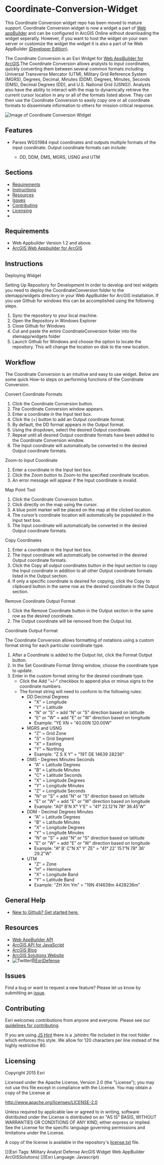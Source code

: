 # Coordinate-Conversion-Widget

This Coordinate Conversion widget repo has been moved to mature support. Coordinate Conversion widget is now a widget a part of  [Web appBuilder](http://doc.arcgis.com/en/web-appbuilder/) and can be configured in ArcGIS Online without downloading the widget seperatly. However, if you want to host the widget on your own server or customize the widget the widget it is also a part of he Web AppBuilder [(Developer Edition)](https://developers.arcgis.com/web-appbuilder/).


The Coordinate Conversion is an Esri Widget for [Web AppBuilder for ArcGIS](http://doc.arcgis.com/en/web-appbuilder/).The Coordinate Conversion allows analysts to input coordinates, quickly converting them between several common formats including Universal Transverse Mercator (UTM), Military Grid Reference System (MGRS), Degrees, Decimal, Minutes (DDM), Degrees, Minutes, Seconds (DMS), Decimal Degrees (DD), and U.S. National Grid (USNG)).  Analysts also have the ability to interact with the map to dynamically retrieve the current cursor location in any or all of the formats listed above.  They can then use the Coordinate Conversion to easily copy one or all coordinate formats to disseminate information to others for mission critical response.

![Image of Coordinate Conversion Widget][ss]

## Features

* Parses WGS1984 input coordinates and outputs multiple formats of the input coordinate. Output coordinate formats can include:

    * DD, DDM, DMS, MGRS, USNG and UTM

## Sections

* [Requirements](#requirements)
* [Instructions](#instructions)
* [Resources](#resources)
* [Issues](#issues)
* [Contributing](#contributing)
* [Licensing](#licensing)
*

## Requirements

* Web Appbuilder Version 1.2 and above.
* [ArcGIS Web Appbuilder for ArcGIS](http://developers.arcgis.com/web-appbuilder/)

## Instructions
Deploying Widget

Setting Up Repository for Development
In order to develop and test widgets you need to deploy the CoordinateConversion folder to the stemapp/widgets directory in your Web AppBuilder for ArcGIS installation. If you use Github for windows this can be accomplished using the following steps.

1. Sync the repository to your local machine.
2. Open the Repository in Windows Explorer
3. Close Github for Windows
4. Cut and paste the entire CoordinateConversion folder into the stemapp/widgets folder
5. Launch Github for Windows and choose the option to locate the repository. This will change the location on disk to the new location.

## Workflow
The Coordinate Conversion is an intuitive and easy to use widget. Below are some quick How-to steps on performing functions of the Coordinate Conversion.

Convert Coordinate Formats

1.	Click the Coordinate Conversion button.
2.	The Coordinate Conversion window appears.
3.	Enter a coordinate in the Input text box.
4.	Click the (+) button to add an Output coordinate format.
5.	By default, the DD format appears in the Output format.
6.	Using the dropdown, select the desired Output coordinate.
7.	Repeat until all desired Output coordinate formats have been added to the Coordinate Conversion window.
8.	The Input coordinate will automatically be converted in the desired Output coordinate formats.


Zoom-to Input Coordinate

1.	Enter a coordinate in the Input text box.
2.	Click the Zoom button to Zoom-to the specified coordinate location.
3.	An error message will appear if the Input coordinate is invalid.


Map Point Tool

1.	Click the Coordinate Conversion button.
2.	Click directly on the map using the cursor.
3.	A blue point marker will be placed on the map at the clicked location.
4.	The cursor’s coordinate location will automatically be populated in the Input text box.
5.	The Input coordinate will automatically be converted in the desired Output coordinate formats.


Copy Coordinates

1.	Enter a coordinate in the Input text box.
2.	The Input coordinate will automatically be converted in the desired Output coordinate formats.
3.	Click the Copy all output coordinates button in the Input section to copy the Input coordinate in addition to all other Output coordinate formats listed in the Output section.
4.	If only a specific coordinate is desired for copying, click the Copy to clipboard button in the same row as the desired coordinate in the Output section.

Remove Coordinate Output Format

1.	Click the Remove Coordinate button in the Output section in the same row as the desired coordinate.
2.	The Output coordinate will be removed from the Output list.

Coordinate Output Format

The Coordinate Conversion allows formatting of notations using a custom format string for each particular coordinate type.

1.	After a Coordinate is added to the Output list, click the Format Output button.
2.	In the Set Coordinate Format String window, choose the coordinate type to update.
3.	Enter in the custom format string for the desired coordinate type.
      - Click the Add “+/-“ checkbox to append plus or minus signs to the coordinate numbers.
      -	The format string will need to conform to the following rules:
        - DD Decimal Degrees
            - "X" = Longitude
            - "Y" = Latitude
            - "N" or "S" = add "N" or "S" direction based on latitude
            - "E" or "W" = add "E" or "W" direction based on longitude
            - Example: "YE XN = “40.00N 120.00W”
        - MGRS and USNG
            - "Z" = Grid Zone
            - "S" = Grid Segment
            - "X" = Easting
            - "Y" = Northing
            - Example: "Z S X Y" = "19T DE 14639 28236"
        - DMS - Degrees Minutes Seconds
            - "A" = Latitude Degrees
            - "B" = Latitude Minutes
            - "C" = Latitude Seconds
            - "X" = Longitude Degrees
            - "Y" = Longitude Minutes
            - "Z" = Longitude Seconds
            - "N" or "S" = add "N" or "S" direction based on latitude
            - "E" or "W" = add "E" or "W" direction based on longitude
            - Example: "A0° B'N X° Y'E" = "41° 22.12'N 78° 36.45'W"
        - DDM - Decimal Degrees Minutes
            - "A" = Latitude Degrees
            - "B" = Latitude Minutes	  
            - "X" = Longitude Degrees
            - "Y" = Longitude Minutes
            - "N" or "S" = add "N" or "S" direction based on latitude
            - "E" or "W" = add "E" or "W" direction based on longitude
            - Example: "A° B' C"N X° Y' ZE" = "41° 22' 15.1"N 78° 36' 29.2"W"	 
        - UTM
            - "Z" = Zone
            - "H" = Hemisphere
            - "X" = Longitude Band
            - "Y" = Latitude Band
            - Example: "ZH Xm Ym" = "19N 414639m 4428236m"

## General Help

* [New to Github? Get started here.](http://htmlpreview.github.com/?https://github.com/Esri/esri.github.com/blob/master/help/esri-getting-to-know-github.html)

## Resources

* [Web AppBuilder API](https://developers.arcgis.com/web-appbuilder/api-reference/css-framework.htm)
* [ArcGIS API for JavaScript](https://developers.arcgis.com/javascript/)
* [ArcGIS Blog](http://blogs.esri.com/esri/arcgis/)
* [ArcGIS Solutions Website](http://solutions.arcgis.com/military/)
* ![Twitter](https://g.twimg.com/twitter-bird-16x16.png)[@EsriDefense](http://twitter.com/EsriDefense)

## Issues

Find a bug or want to request a new feature?  Please let us know by submitting an [issue](https://github.com/Esri/solutions-webappbuilder-widgets/issues).

## Contributing

Esri welcomes contributions from anyone and everyone. Please see our [guidelines for contributing](https://github.com/esri/contributing).

If you are using [JS Hint](http://http://www.jshint.com/) there is a .jshintrc file included in the root folder which enforces this style.
We allow for 120 characters per line instead of the highly restrictive 80.

## Licensing

Copyright 2015 Esri

Licensed under the Apache License, Version 2.0 (the "License");
you may not use this file except in compliance with the License.
You may obtain a copy of the License at

   http://www.apache.org/licenses/LICENSE-2.0

Unless required by applicable law or agreed to in writing, software
distributed under the License is distributed on an "AS IS" BASIS,
WITHOUT WARRANTIES OR CONDITIONS OF ANY KIND, either express or implied.
See the License for the specific language governing permissions and
limitations under the License.

A copy of the license is available in the repository's [license.txt](license.txt) file.

[ss]: images/screenshot.png
[](Esri Tags: Military Analyst Defense ArcGIS Widget Web AppBuilder ArcGISSolutions)
[](Esri Language: Javascript)